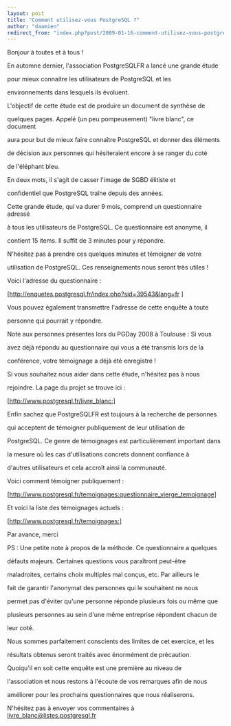 ```yaml
---
layout: post
title: "Comment utilisez-vous PostgreSQL ?"
author: "daamien"
redirect_from: "index.php?post/2009-01-16-comment-utilisez-vous-postgresql "
---
```




Bonjour à toutes et à tous !



En automne dernier, l'association PostgreSQLFR a lancé une grande étude

pour mieux connaitre les utilisateurs de PostgreSQL et les

environnements dans lesquels ils évoluent.



L'objectif de cette étude est de produire un document de synthèse de

quelques pages. Appelé (un peu pompeusement) "livre blanc", ce document

aura pour but de mieux faire connaître PostgreSQL et donner des éléments

de décision aux personnes qui hésiteraient encore à se ranger du coté

de l'éléphant bleu.



En deux mots, il s'agit de casser l'image de SGBD élitiste et

confidentiel que PostgreSQL traîne depuis des années.



Cette grande étude, qui va durer 9 mois, comprend un questionnaire adressé

à tous les utilisateurs de PostgreSQL. Ce questionnaire est anonyme, il

contient 15 items. Il suffit de 3 minutes pour y répondre.



N'hésitez pas à prendre ces quelques minutes et témoigner de votre

utilisation de PostgreSQL. Ces renseignements nous seront très utiles !



Voici l'adresse du questionnaire :

[http://enquetes.postgresql.fr/index.php?sid=39543&lang=fr	]



Vous pouvez également transmettre l'adresse de cette enquête à toute

personne qui pourrait y répondre.



Note aux personnes présentes lors du PGDay 2008 à Toulouse : Si vous

avez déjà répondu au questionnaire qui vous a été transmis lors de la

conférence, votre témoignage a déjà été enregistré !



Si vous souhaitez nous aider dans cette étude, n'hésitez pas à nous

rejoindre. La page du projet se trouve ici :



[http://www.postgresql.fr/livre_blanc:]



Enfin sachez que PostgreSQLFR est toujours à la recherche de personnes

qui acceptent de témoigner publiquement de leur utilisation de

PostgreSQL. Ce genre de témoignages est particulièrement important dans

la mesure où les cas d'utilisations concrets donnent confiance à

d'autres utilisateurs et cela accroît ainsi la communauté.



Voici comment témoigner publiquement :



[http://www.postgresql.fr/temoignages:questionnaire_vierge_temoignage]



Et voici la liste des témoignages actuels :



[http://www.postgresql.fr/temoignages:]





Par avance, merci







PS : Une petite note à propos de la méthode. Ce questionnaire a quelques

défauts majeurs. Certaines questions vous paraîtront peut-être

maladroites, certains choix multiples mal conçus, etc. Par ailleurs le

fait de garantir l'anonymat des personnes qui le souhaitent ne nous

permet pas d'éviter qu'une personne réponde plusieurs fois ou même que

plusieurs personnes au sein d'une même entreprise répondent chacun de

leur coté.

Nous sommes parfaitement conscients des limites de cet exercice, et les

résultats obtenus seront traités avec énormément de précaution.



Quoiqu'il en soit cette enquête est une première au niveau de

l'association et nous restons à l'écoute de vos remarques afin de nous

améliorer pour les prochains questionnaires que nous réaliserons.



N'hésitez pas à envoyer vos commentaires à livre_blanc@listes.postgresql.fr
